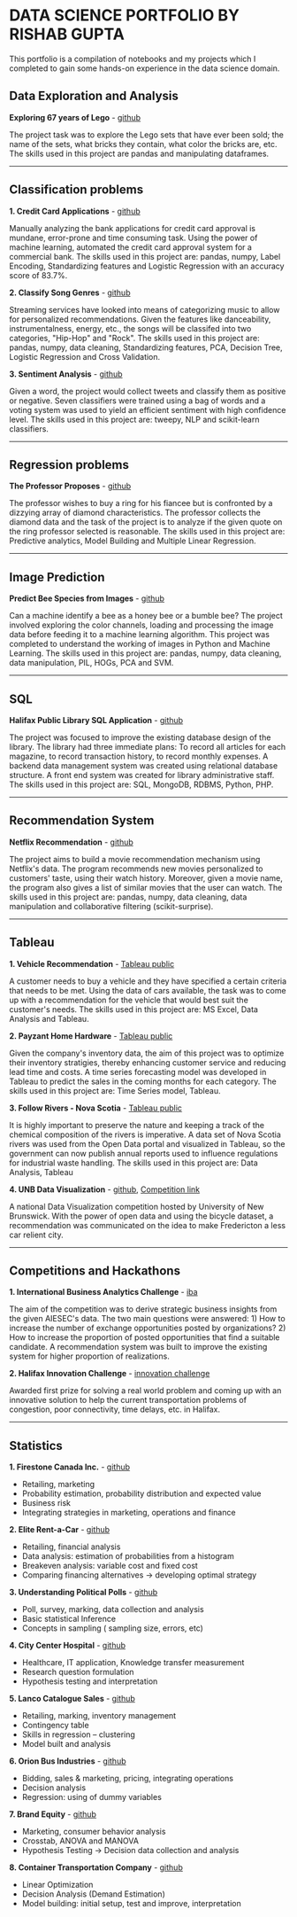 # DATA SCIENCE PORTFOLIO BY RISHAB GUPTA



This portfolio is a compilation of notebooks and my projects which I completed to gain some hands-on experience in the data science domain.

## Data Exploration and Analysis

**Exploring 67 years of Lego** - [github](https://github.com/rishabgupta94/Exploring-67-years-of-lego)

The project task was to explore the Lego sets that have ever been sold; the name of the sets, what bricks they contain, what color the bricks are, etc. The skills used in this project are pandas and manipulating dataframes.

---

## Classification problems

**1. Credit Card Applications** - [github](https://github.com/rishabgupta94/Credit-Card-Applications)

Manually analyzing the bank applications for credit card approval is mundane, error-prone and time consuming task. Using the power of machine learning, automated the credit card approval system for a commercial bank. The skills used in this project are: pandas, numpy, Label Encoding, Standardizing features and Logistic Regression with an accuracy score of 83.7%.

**2. Classify Song Genres** - [github](https://github.com/rishabgupta94/Classify-Song-Genres)

Streaming services have looked into means of categorizing music to allow for personalized recommendations. Given the features like danceability, instrumentalness, energy, etc., the songs will be classifed into two categories, "Hip-Hop" and "Rock". The skills used in this project are: pandas, numpy, data cleaning, Standardizing features, PCA, Decision Tree, Logistic Regression and Cross Validation.

**3. Sentiment Analysis** - [github](https://github.com/rishabgupta94/Sentiment-Analysis)

Given a word, the project would collect tweets and classify them as positive or negative. Seven classifiers were trained using a bag of words and a voting system was used to yield an efficient sentiment with high confidence level. The skills used in this project are: tweepy, NLP and scikit-learn classifiers.

---

## Regression problems

**The Professor Proposes** - [github](https://github.com/rishabgupta94/The-Professor-Proposes)

The professor wishes to buy a ring for his fiancee but is confronted by a dizzying array of diamond characteristics. The professor collects the diamond data and the task of the project is to analyze if the given quote on the ring professor selected is reasonable. The skills used in this project are: Predictive analytics, Model Building and Multiple Linear Regression.

---

## Image Prediction

**Predict Bee Species from Images** - [github](https://github.com/rishabgupta94/Image-Prediction)

Can a machine identify a bee as a honey bee or a bumble bee? The project involved exploring the color channels, loading and processing the image data before feeding it to a machine learning algorithm. This project was completed to understand the working of images in Python and Machine Learning. The skills used in this project are: pandas, numpy, data cleaning, data manipulation, PIL, HOGs, PCA and SVM.

---

## SQL

**Halifax Public Library SQL Application** - [github](https://github.com/rishabgupta94/Halifax-Public-Library-PHP-SQL-Application)

The project was focused to improve the existing database design of the library. The library had three immediate plans: To record all articles for each magazine, to record transaction history, to record monthly expenses. A backend data management system was created using relational database structure. A front end system was created for library administrative staff. The skills used in this project are: SQL, MongoDB, RDBMS, Python, PHP.

---

## Recommendation System

**Netflix Recommendation** - [github](https://github.com/rishabgupta94/Netflix-Prize)

The project aims to build a movie recommendation mechanism using Netflix's data. The program recommends new movies personalized to customers' taste, using their watch history. Moreover, given a movie name, the program also gives a list of similar movies that the user can watch. The skills used in this project are: pandas, numpy, data cleaning, data manipulation and collaborative filtering (scikit-surprise).

---

## Tableau

**1. Vehicle Recommendation** - [Tableau public](https://public.tableau.com/profile/rishab.gupta#!/vizhome/RecommendationforVehiclePurchase/SCover)

A customer needs to buy a vehicle and they have specified a certain criteria that needs to be met. Using the data of cars available, the task was to come up with a recommendation for the vehicle that would best suit the customer's needs. The skills used in this project are: MS Excel, Data Analysis and Tableau.

**2. Payzant Home Hardware** - [Tableau public](https://public.tableau.com/profile/rishab.gupta#!/vizhome/HomeHardware3/Dashboard1)

Given the company's inventory data, the aim of this project was to optimize their inventory stratigies, thereby enhancing customer service and reducing lead time and costs. A time series forecasting model was developed in Tableau to predict the sales in the coming months for each category. The skills used in this project are: Time Series model, Tableau.

**3. Follow Rivers - Nova Scotia** - [Tableau public](https://public.tableau.com/profile/rishab.gupta#!/vizhome/FollowRivers-OpenData/Dashboard1)

It is highly important to preserve the nature and keeping a track of the chemical composition of the rivers is imperative. A data set of Nova Scotia rivers was used from the Open Data portal and visualized in Tableau, so the government can now publish annual reports used to influence regulations for industrial waste handling. The skills used in this project are: Data Analysis, Tableau

**4. UNB Data Visualization** - [github](https://github.com/rishabgupta94/Data-Visualization-UNB), [Competition link](http://unb.ca/data)

A national Data Visualization competition hosted by University of New Brunswick. With the power of open data and using the bicycle dataset, a recommendation was communicated on the idea to make Fredericton a less car relient city.

---

## Competitions and Hackathons

**1. International Business Analytics Challenge** - [iba](http://www.ibachallenge.org/)

The aim of the competition was to derive strategic business insights from the given AIESEC's data. The two main questions were answered: 1) How to increase the number of exchange opportunities posted by organizations? 2) How to increase the proportion of posted opportunities that find a suitable candidate. A recommendation system was built to improve the existing system for higher proportion of realizations.

**2. Halifax Innovation Challenge** - [innovation challenge](http://innovationchallenge.agendamanagers.ca/)

Awarded first prize for solving a real world problem and coming up with an innovative solution to help the current transportation problems of congestion, poor connectivity, time delays, etc. in Halifax.

---

## Statistics

**1. Firestone Canada Inc.** - [github](https://github.com/rishabgupta94/Statistics-Coursework/tree/master/Assignment%201)

* Retailing, marketing
* Probability estimation, probability distribution and expected value
* Business risk
* Integrating strategies in marketing, operations and finance

**2. Elite Rent-a-Car** - [github](https://github.com/rishabgupta94/Statistics-Coursework/tree/master/Assignment%202)

* Retailing, financial analysis
* Data analysis: estimation of probabilities from a histogram
* Breakeven analysis: variable cost and fixed cost
* Comparing financing alternatives → developing optimal strategy

**3. Understanding Political Polls** - [github](https://github.com/rishabgupta94/Statistics-Coursework/tree/master/Assignment%203)

* Poll, survey, marking, data collection and analysis
* Basic statistical Inference
* Concepts in sampling ( sampling size, errors, etc)

**4. City Center Hospital** - [github](https://github.com/rishabgupta94/Statistics-Coursework/tree/master/Assignment%204)

* Healthcare, IT application, Knowledge transfer measurement
* Research question formulation
* Hypothesis testing and interpretation

**5. Lanco Catalogue Sales** - [github](https://github.com/rishabgupta94/Statistics-Coursework/tree/master/Assignment%205)

* Retailing, marking, inventory management
* Contingency table
* Skills in regression – clustering
* Model built and analysis

**6. Orion Bus Industries** - [github](https://github.com/rishabgupta94/Statistics-Coursework/tree/master/Assignment%206)

* Bidding, sales & marketing, pricing, integrating operations
* Decision analysis
* Regression: using of dummy variables

**7. Brand Equity** - [github](https://github.com/rishabgupta94/Statistics-Coursework/tree/master/Assignment%207)

* Marketing, consumer behavior analysis
* Crosstab, ANOVA and MANOVA
* Hypothesis Testing → Decision data collection and analysis

**8. Container Transportation Company** - [github](https://github.com/rishabgupta94/Statistics-Coursework/tree/master/Bonus%20Case)

* Linear Optimization
* Decision Analysis (Demand Estimation)
* Model building: initial setup, test and improve, interpretation
